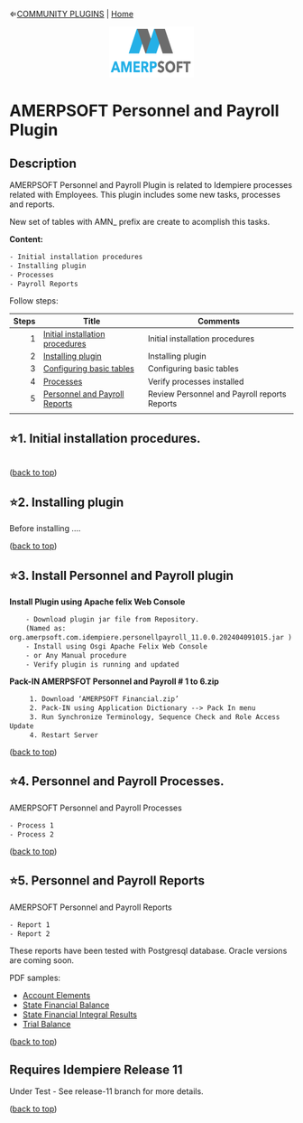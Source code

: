 &lArr;[COMMUNITY PLUGINS](../README.md) | [Home](../README.md)
<br />
<div align="center">
  <a href="AMERPSOFT_logo">
    <img src="../images/AMERPSOFT_logo_600.png" alt="Logo" width="150" height="90">
  </a>
</div>

<a name="readme-top"></a>

# AMERPSOFT Personnel and Payroll Plugin

## <b>Description</b>


AMERPSOFT Personnel and Payroll Plugin is related to Idempiere processes related with Employees. This plugin includes some new tasks, processes and reports.

New set of tables with AMN_ prefix are create to acomplish this tasks.

<b>Content:</b>

```text
- Initial installation procedures
- Installing plugin
- Processes
- Payroll Reports
```
Follow steps:

| Steps | Title                                          | Comments                                                                         |
| ----: | ---------------------------------------------- | -------------------------------------------------------------------------------- |
|     1 | [Initial installation procedures](#step1)      | Initial installation procedures                              				    |
|     2 | [Installing plugin](#step2)                 	 | Installing plugin          														|
|     3 | [Configuring basic tables](#step3)             | Configuring basic tables                                                			|
|     4 | [Processes](#step4)                            | Verify processes installed                                                         |
|     5 | [Personnel and Payroll Reports](#step5)                   | Review Personnel and Payroll reports Reports                                                          |
                                                 |


## <a name="step1"></a>⭐️1.	Initial installation procedures.

```text

```


<p align="left">(<a href="#readme-top">back to top</a>)</p>

## <a name="step2"></a>⭐️2. Installing plugin

Before installing ....


<p align="left">(<a href="#readme-top">back to top</a>)</p>

## <a name="step3"></a>⭐️3. Install Personnel and Payroll plugin 

<b>Install Plugin using Apache felix Web Console</b>

```text
	- Download plugin jar file from Repository.
    (Named as: org.amerpsoft.com.idempiere.personellpayroll_11.0.0.202404091015.jar )
	- Install using Osgi Apache Felix Web Console
	- or Any Manual procedure
	- Verify plugin is running and updated
```

<b>Pack-IN AMERPSFOT Personnel and Payroll # 1 to 6.zip</b>

```text
	 1. Download ‘AMERPSOFT Financial.zip’
	 2. Pack-IN using Application Dictionary --> Pack In menu 
	 3. Run Synchronize Terminology, Sequence Check and Role Access Update
	 4. Restart Server
 ```


<p align="left">(<a href="#readme-top">back to top</a>)</p>

## <a name="step4"></a>⭐️4. Personnel and Payroll Processes. 

AMERPSOFT Personnel and Payroll  Processes

```text
- Process 1
- Process 2
```
<p align="left">(<a href="#readme-top">back to top</a>)</p>

## <a name="step5"></a>⭐️5. Personnel and Payroll Reports 

AMERPSOFT Personnel and Payroll Reports

```text
- Report 1
- Report 2
```

These reports have been tested with Postgresql database. Oracle versions are coming soon.

PDF samples:

- [Account Elements](./install/pdf/CatalogoElementosCuenta.pdf)
- [State Financial Balance](./install/pdf/BalanceSituacionFinanciera.pdf)
- [State Financial Integral Results](./install/pdf/EstadoResultadosIntegrales.pdf)
- [Trial Balance](./install/pdf/BalanceComprobacionPeríodo.pdf)


<p align="left">(<a href="#readme-top">back to top</a>)</p>


## Requires Idempiere Release 11 

  Under Test - See release-11 branch for more details.

<p align="left">(<a href="#readme-top">back to top</a>)</p>


